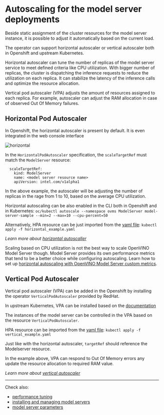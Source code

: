 # Autoscaling for the model server deployments

Beside static assignment of the cluster resources for the model server instance, it is possible to adjust it automatically based on the current load.

The operator can support horizontal autoscaler or vertical autoscaler both in Openshift and upstream Kubernetes.

Horizontal autoscaler can tune the number of replicas of the model server service to meet defined criteria like CPU utilization. With bigger number of replicas, the cluster is dispatching the inference requests to reduce the utilization on each replica. It can stabilize the latency of the inference calls and optimize the resource allocation.

Vertical pod autoscaler (VPA) adjusts the amount of resources assigned to each replica. For example, autoscaler can adjust the RAM allocation in case of observed Out Of Memory failures.

## Horizontal Pod Autoscaler
In Openshift, the horizontal autoscaler is present by default. It is even integrated in the web console interface

![horizontal](./horizontal.png)

In the `HorizontalPodAutoscaler` specification, the `scaleTargetRef` must match the `ModelServer` resource:
```
  scaleTargetRef:
    kind: ModelServer
    name: <model server resource name>
    apiVersion: intel.com/v1alpha1
```

In the above example, the autoscaler will be adjusting the number of replicas in the rage from 1 to 10, based on the average CPU utilization.

Horizontal autoscaling can be also enabled in the CLI both in Openshift and in Kubernetes:
```oc/kubectl autoscale --namespace ovms ModelServer model-server-sample --min=2 --max=10 --cpu-percent=50 ```

Alternatively, HPA resource can be just imported from the [yaml file](./horizontal_example.yaml):
```kubectl apply -f horizontal_example.yaml```

*Learn more about [horizontal autoscaller](https://kubernetes.io/docs/tasks/run-application/horizontal-pod-autoscale/)*

Scaling based on CPU utilization is not the best way to scale OpenVINO Model Server though. Model Server provides its own performance metrics that tend to be a better choice while configuring autoscaling. Learn how to set up [horizontal  autoscaling with OpenVINO Model Server custom metrics](./hpa_with_custom_metrics.md).

## Vertical Pod Autoscaler

Vertical pod autoscaler (VPA) can be added in the Openshift by installing the operator `VerticalPodAutoscaler` provided by RedHat.

In upstream Kubernetes, VPA can be installed based on the [documentation](https://github.com/kubernetes/autoscaler/blob/master/vertical-pod-autoscaler)

The instances of the model server can be controlled in the VPA based on the resource `VerticalPodAutoscaler`.

HPA resource can be imported from the [yaml file](./vertical_example.yaml):
```kubectl apply -f vertical_example.yaml```

Just like with the horizontal autoscaler, `targetRef` should reference the Modelserver resource.

In the example above, VPA can respond to Out Of Memory errors any update the resource allocation to required RAM value. 

*Learn more about [vertical autoscaler](https://github.com/kubernetes/autoscaler/tree/master/vertical-pod-autoscaler)*

***

Check also:
- [performance tuning](./recommendations.md)
- [installing and managing model servers](./modelserver.md)
- [model server parameters](./modelserver_params.md)
